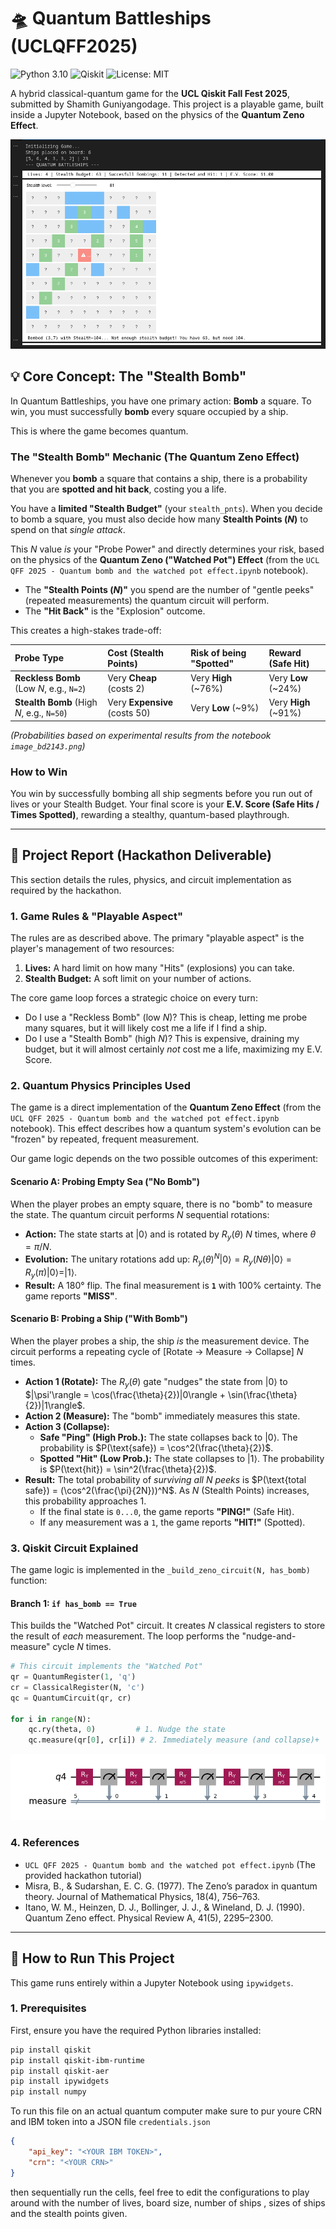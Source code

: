 # 🛸 Quantum Battleships (UCLQFF2025)

![Python 3.10](https://img.shields.io/badge/python-3.10-blue.svg)
![Qiskit](https://img.shields.io/badge/qiskit-1.0-6233E0.svg)
![License: MIT](https://img.shields.io/badge/License-MIT-yellow.svg)

A hybrid classical-quantum game for the **UCL Qiskit Fall Fest 2025**, submitted by Shamith Guniyangodage. This project is a playable game, built inside a Jupyter Notebook, based on the physics of the **Quantum Zeno Effect**.

![Gameplay screenshot](image.png) 
<!-- Make sure to add a real screenshot of your game here! -->

## 💡 Core Concept: The "Stealth Bomb"

In Quantum Battleships, you have one primary action: **Bomb** a square. To win, you must successfully **bomb** every square occupied by a ship.

This is where the game becomes quantum.

### The "Stealth Bomb" Mechanic (The Quantum Zeno Effect)

Whenever you **bomb** a square that contains a ship, there is a probability that you are **spotted and hit back**, costing you a life.

You have a **limited "Stealth Budget"** (your `stealth_pnts`). When you decide to bomb a square, you must also decide how many **Stealth Points ($N$)** to spend on that *single attack*.

This $N$ value *is* your "Probe Power" and directly determines your risk, based on the physics of the **Quantum Zeno ("Watched Pot") Effect** (from the `UCL QFF 2025 - Quantum bomb and the watched pot effect.ipynb` notebook).

* The **"Stealth Points ($N$)"** you spend are the number of "gentle peeks" (repeated measurements) the quantum circuit will perform.
* The **"Hit Back"** is the "Explosion" outcome.

This creates a high-stakes trade-off:

| Probe Type | Cost (Stealth Points) | Risk of being "Spotted" | Reward (Safe Hit) |
| :--- | :--- | :--- | :--- |
| **Reckless Bomb** (Low $N$, e.g., `N=2`) | Very **Cheap** (costs 2) | Very **High** (~76%) | Very **Low** (~24%) |
| **Stealth Bomb** (High $N$, e.g., `N=50`) | Very **Expensive** (costs 50) | Very **Low** (~9%) | Very **High** (~91%) |

*(Probabilities based on experimental results from the notebook `image_bd2143.png`)*

### How to Win

You win by successfully bombing all ship segments before you run out of lives or your Stealth Budget. Your final score is your **E.V. Score (Safe Hits / Times Spotted)**, rewarding a stealthy, quantum-based playthrough.

---

## 🔬 Project Report (Hackathon Deliverable)

This section details the rules, physics, and circuit implementation as required by the hackathon.

### 1. Game Rules & "Playable Aspect"

The rules are as described above. The primary "playable aspect" is the player's management of two resources:
1.  **Lives:** A hard limit on how many "Hits" (explosions) you can take.
2.  **Stealth Budget:** A soft limit on your number of actions.

The core game loop forces a strategic choice on every turn:
* Do I use a "Reckless Bomb" (low $N$)? This is cheap, letting me probe many squares, but it will likely cost me a life if I find a ship.
* Do I use a "Stealth Bomb" (high $N$)? This is expensive, draining my budget, but it will almost certainly *not* cost me a life, maximizing my E.V. Score.

### 2. Quantum Physics Principles Used

The game is a direct implementation of the **Quantum Zeno Effect** (from the `UCL QFF 2025 - Quantum bomb and the watched pot effect.ipynb` notebook). This effect describes how a quantum system's evolution can be "frozen" by repeated, frequent measurement.

Our game logic depends on the two possible outcomes of this experiment:

#### Scenario A: Probing Empty Sea ("No Bomb")
When the player probes an empty square, there is no "bomb" to measure the state. The quantum circuit performs $N$ sequential rotations:
* **Action:** The state starts at $|0\rangle$ and is rotated by $R_y(\theta)$ $N$ times, where $\theta = \pi/N$.
* **Evolution:** The unitary rotations add up: $R_y(\theta)^N |0\rangle = R_y(N\theta)|0\rangle = R_y(\pi)|0\rangle = |1\rangle$.
* **Result:** A 180° flip. The final measurement is **`1`** with 100% certainty. The game reports **"MISS"**.

#### Scenario B: Probing a Ship ("With Bomb")
When the player probes a ship, the ship *is* the measurement device. The circuit performs a repeating cycle of [Rotate $\rightarrow$ Measure $\rightarrow$ Collapse] $N$ times.
* **Action 1 (Rotate):** The $R_y(\theta)$ gate "nudges" the state from $|0\rangle$ to $|\psi'\rangle = \cos(\frac{\theta}{2})|0\rangle + \sin(\frac{\theta}{2})|1\rangle$.
* **Action 2 (Measure):** The "bomb" immediately measures this state.
* **Action 3 (Collapse):**
    * **Safe "Ping" (High Prob.):** The state collapses back to $|0\rangle$. The probability is $P(\text{safe}) = \cos^2(\frac{\theta}{2})$.
    * **Spotted "Hit" (Low Prob.):** The state collapses to $|1\rangle$. The probability is $P(\text{hit}) = \sin^2(\frac{\theta}{2})$.
* **Result:** The total probability of *surviving all $N$ peeks* is $P(\text{total safe}) = (\cos^2(\frac{\pi}{2N}))^N$. As $N$ (Stealth Points) increases, this probability approaches 1.
    * If the final state is `0...0`, the game reports **"PING!"** (Safe Hit).
    * If any measurement was a `1`, the game reports **"HIT!"** (Spotted).

### 3. Qiskit Circuit Explained

The game logic is implemented in the `_build_zeno_circuit(N, has_bomb)` function:

#### Branch 1: `if has_bomb == True`
This builds the "Watched Pot" circuit. It creates $N$ classical registers to store the result of *each* measurement. The loop performs the "nudge-and-measure" cycle $N$ times.

```python
# This circuit implements the "Watched Pot"
qr = QuantumRegister(1, 'q')
cr = ClassicalRegister(N, 'c') 
qc = QuantumCircuit(qr, cr)

for i in range(N):
    qc.ry(theta, 0)         # 1. Nudge the state
    qc.measure(qr[0], cr[i]) # 2. Immediately measure (and collapse)+

```
![sample quantum circuit](image-1.png)

### 4. References
* `UCL QFF 2025 - Quantum bomb and the watched pot effect.ipynb` (The provided hackathon tutorial)
* Misra, B., & Sudarshan, E. C. G. (1977). The Zeno’s paradox in quantum theory. Journal of Mathematical Physics, 18(4), 756–763.
* Itano, W. M., Heinzen, D. J., Bollinger, J. J., & Wineland, D. J. (1990). Quantum Zeno effect. Physical Review A, 41(5), 2295–2300.

---

## 🚀 How to Run This Project

This game runs entirely within a Jupyter Notebook using `ipywidgets`.

### 1. Prerequisites

First, ensure you have the required Python libraries installed:

```bash
pip install qiskit
pip install qiskit-ibm-runtime
pip install qiskit-aer
pip install ipywidgets
pip install numpy
```

To run this file on an actual quantum computer make sure to pur youre CRN and IBM token into a JSON file `credentials.json`

```JSON
{
    "api_key": "<YOUR IBM TOKEN>",
    "crn": "<YOUR CRN>"
}
```

then sequentially run the cells, feel free to edit the configurations to play around with the number of lives, board size, number of ships , sizes of ships and the stealth points given.